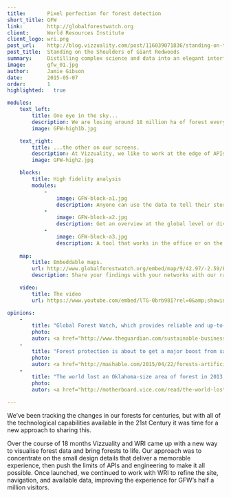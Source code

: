 ```yaml
---
title:       Pixel perfection for forest detection
short_title: GFW
link:        http://globalforestwatch.org
client:      World Resources Institute
client_logo: wri.png
post_url:    http://blog.vizzuality.com/post/116039071836/standing-on-the-shoulders-of-giant-redwoods
post_title:  Standing on the Shoulders of Giant Redwoods
summary:     Distilling complex science and data into an elegant interface for anyone to track changes to the world’s forests.
image:       gfw_01.jpg
author:      Jamie Gibson
date:        2015-05-07
order:       1
highlighted:   true

modules:
    text_left:
        title: One eye in the sky...
        description: We are losing around 18 million ha of forest every year, according to the latest estimates. With enhanced satellite capabilities and analysis of earth observations, we can monitor changes to our planet more easily than ever before
        image: GFW-high1b.jpg

    text_right:
        title: ...the other on our screens.
        description: At Vizzuality, we like to work at the edge of APIs and push the boundaries of visualisation technology. We integrated a host of different front end techniques to create a fast, beautiful and easy-to-use map tool. 
        image: GFW-high2.jpg

    blocks:
        title: High fidelity analysis
        modules:
            -
                image: GFW-block-a1.jpg
                description: Anyone can use the data to tell their story about forest change and share it with the world. 
            -
                image: GFW-block-a2.jpg
                description: Get an overview at the global level or dive into the details for one country with our local and global modes
            -
                image: GFW-block-a3.jpg
                description: A tool that works in the office or on the go; with the mobile version, you can tell your story no matter where you are. 
    
    map:
        title: Embeddable maps.
        url: http://www.globalforestwatch.org/embed/map/9/42.97/-2.59/ESP-16/terrain/loss,forestgain/612,591?begin=2001-01-01&end=2014-12-31&threshold=30
        description: Share your findings with your networks with our range of embed options.

    video:
        title: The video
        url: https://www.youtube.com/embed/lTG-0brb98I?rel=0&amp;showinfo=0

opinions:
    -
        title: "Global Forest Watch, which provides reliable and up-to-date data on forests worldwide, along with the ability to track changes to forest cover over time."
        photo:
        autor: <a href="http://www.theguardian.com/sustainable-business/2015/mar/10/google-earth-engine-maps-forest-watch-deforestation-environment"> Marc Gunther, The Guardian </a>
    -
        title: "Forest protection is about to get a major boost from satellites and AI."
        photo: 
        autor: <a href="http://mashable.com/2015/04/22/forests-artificial-intelligence/"> Andrew Freedman, Mashable </a>
    -
        title: "The world lost an Oklahoma-size area of forest in 2013, satellite data show."
        photo:
        autor: <a href="http://motherboard.vice.com/read/the-world-lost-an-oklahoma-sized-amount-of-forest-in-2013-satellite-data-shows">  Brian Merchant, Motherboard </a>

---
```


We’ve been tracking the changes in our forests for centuries, but with all of the technological capabilities available in the 21st Century it was time for a new approach to sharing this. 

Over the course of 18 months Vizzuality and WRI came up with a new way to visualise forest data and bring forests to life. Our approach was to concentrate on the small design details that deliver a memorable experience, then push the limits of APIs and engineering to make it all possible. Once launched, we continued to work with WRI to refine the site, navigation, and available data, improving the experience for GFW’s half a million visitors. 
